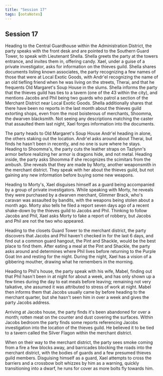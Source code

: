 ```yaml
---
title: "Session 17"
tags: [ootaNotes]
---
```

## Session 17
Heading to the Central Guardhouse within the Administration District, the party speaks with the front desk and are pointed to the Southern Guard Tower, to speak with Lieutenant Shella. Shella greets the party at the towers entrance, and invites them in, offering candy. Xael, under a guise of a private investigator, asks for information on the thieves guild. Shella shares documents listing known associates, the party recognizing a few names of those that were at Local Exotic Goods, with Andr'el recognizing the name of an old tiefling friend when he was living on the streets, Therai, and that he frequents Old Margaret's Soup House in the slums. Shella informs the party that the thieves guild has ties to a tavern (one of the 43 within the city), and mentions Jacobs and Phil being two guards who patrol a section of the Merchant District near Local Exotic Goods. Shella additionally shares that there have been no reports in the last month about the thieves guild extorting shops, even from the most boisterous of merchants, Shoomma, the dwarven blacksmith. Not seeing any descriptions matching the caster that assaulted them last night, Xael forges information into the documents.

The party heads to Old Margaret's Soup House Andr'el heading in alone, the others staking out the location. Andr'el asks around about Therai, but finds he hasn't been in recently, and no one is sure where he stays. Heading to Shoomma's, the party cuts the leather straps on Tazlynn's armor before realizing her armor is dragons hide, and not metal. Heading inside, the party asks Shoomma if she recognizes the scimitars from the ambush. She reveals that they are made by Morty, another weaponsmith in the merchant district. They speak with her about the thieves guild, but not gaining any new information before buying some new weapons.

Heading to Morty's, Xael disguises himself as a guard being accompanied by a group of private investigators. While speaking with Morty, he reveals they were purchased by a dwarven merchant, Glimmer Brack, who's caravan was assaulted by bandits, with the weapons being stolen about a month ago. Morty also tells he filed a report seven days ago of a recent shake-down by the thieves guild to Jacobs and Phil. Thinking to follow Jacobs and Phil, Xael asks Morty to fake a report of robbery, but Jacobs and Phil are not the two who appeared.

Heading to the closets Guard Tower to the merchant district, the party discovers that Jacobs and Phil haven't checked in for the last 6 days, and find out a common guard hangout, the Pint and Shackle, would be the best place to find them. After eating a meal at the Pint and Shackle, the party asks around and determines where Phil lives before returning to the Purple Goat Inn and resting for the night. During the night, Xael has a vision of a gibbering mouther, drawing what he remembers in the morning.

Heading to Phil's house, the party speak with his wife, Mabel, finding out that Phil hasn't been in at night for about a week, and has only shown up a few times during the day to eat meals before leaving; remaining not very talkative, she assumed it was attributed to stress of work at night. Mabel then informs them that Jacobs usually came by before heading to the merchant quarter, but she hasn't seen him in over a week and gives the party Jacobs address.

Arriving at Jacobs house, the party finds it's been abandoned for over a month; rotten meat on the counter and dust covering the surfaces. Within Jacobs bedroom the party finds some reports referencing Jacobs investigation into the location of the thieves guild. He believed it to be tied to a tavern called the Silver Flagon within the merchant district.

When on their way to the merchant district, the party sees smoke coming from a fire a few blocks away, and barricades blocking the roads into the merchant district, with the bodies of guards and a few presumed thieves guild members. Disguising himself as a guard, Xael attempts to cross the barriers and a crossbow bolt whizzes by him as a warning, quickly transitioning into a dwarf, he runs for cover as more bolts fly towards him. 